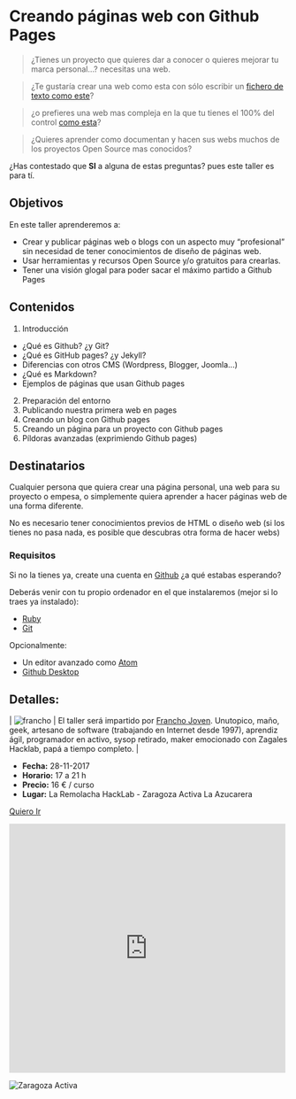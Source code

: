 # Creando páginas web con Github Pages

> ¿Tienes un proyecto que quieres dar a conocer  o quieres mejorar tu marca personal...? necesitas una web. 
 
> ¿Te gustaría crear una web como esta con sólo escribir un [fichero de texto como este](https://raw.githubusercontent.com/francho/taller-github-pages/master/README.md)?

> ¿o prefieres una web mas compleja en la que tu tienes el 100% del control [como esta](https://electron.atom.io)?    

> ¿Quieres aprender como documentan y hacen sus webs muchos de los proyectos Open Source mas conocidos?

¿Has contestado que **SI** a alguna de estas preguntas? pues este taller es para tí.

## Objetivos

En este taller aprenderemos a:
 
- Crear y publicar páginas web o blogs con un aspecto muy “profesional” sin necesidad de tener conocimientos de diseño de páginas web.
- Usar herramientas y recursos Open Source y/o gratuitos para crearlas.
- Tener una visión glogal para poder sacar el máximo partido a Github Pages

## Contenidos

1. Introducción
  - ¿Qué es Github? ¿y Git?
  - ¿Qué es GitHub pages? ¿y Jekyll?
  - Diferencias con otros CMS (Wordpress, Blogger, Joomla...)
  - ¿Qué es Markdown?
  - Ejemplos de páginas que usan Github pages
2. Preparación del entorno
3. Publicando nuestra primera web en pages
4. Creando un blog con Github pages
5. Creando un página para un proyecto con Github pages
6. Píldoras avanzadas (exprimiendo Github pages)

## Destinatarios

Cualquier persona que quiera crear una página personal, una web para su proyecto o empesa, o simplemente quiera aprender a hacer páginas web de una forma diferente.

No es necesario tener conocimientos previos de HTML o diseño web (si los tienes no pasa nada, es posible que descubras otra forma de hacer webs)

### Requisitos

Si no la tienes ya, create una cuenta en [Github](http://github.com) ¿a qué estabas esperando?

Deberás venir con tu propio ordenador en el que instalaremos (mejor si lo traes ya instalado):

- [Ruby](https://www.ruby-lang.org/es/downloads/)
- [Git](https://git-scm.com/)

Opcionalmente:

- Un editor avanzado como [Atom](https://atom.io/)
- [Github Desktop](https://desktop.github.com/)

## Detalles:

| ![francho](https://avatars0.githubusercontent.com/u/585421?s=120&v=4) | El taller será impartido por [Francho Joven](http://francho.org/about). Unutopico, maño, geek, artesano de software (trabajando en Internet desde 1997), aprendiz ágil, programador en activo, sysop retirado, maker emocionado con Zagales Hacklab, papá a tiempo completo. |

- **Fecha:** 28-11-2017
- **Horario:** 17 a 21 h
- **Precio:** 16 € / curso
- **Lugar:** La Remolacha HackLab - Zaragoza Activa La Azucarera

<a class="btn" href="https://www.zaragoza.es/zac/events/42923">Quiero Ir</a>

<iframe src="https://www.google.com/maps/embed?pb=!1m18!1m12!1m3!1d1803.2730458613757!2d-0.8699916683546757!3d41.66372001206642!2m3!1f0!2f0!3f0!3m2!1i1024!2i768!4f13.1!3m3!1m2!1s0xd59146209ca72f7%3A0x4f010540b6c4d82e!2sZaragoza+Activa!5e0!3m2!1ses!2ses!4v1509996327578" width="500" height="450" frameborder="0" style="border:0" allowfullscreen></iframe>


![Zaragoza Activa](https://www.zaragoza.es/zac/resources/images/menuzac.jpg)
